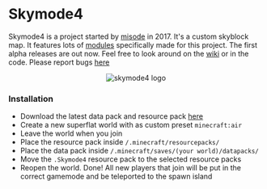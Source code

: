 # Skymode4

Skymode4 is a project started by [misode](https://twitter.com/misoloo) in 2017. It's a custom skyblock map. It features lots of [modules](https://github.com/misode/Skymode4/wiki/Modules) specifically made for this project. The first alpha releases are out now. Feel free to look around on the [wiki](https://github.com/misode/Skymode4/wiki) or in the code. Please report bugs [here](https://github.com/misode/Skymode4/issues)

<div align="center"><img alt="skymode4 logo" src ="https://i.imgur.com/KDAfc0e.png" /></div>

### Installation
* Download the latest data pack and resource pack [here](https://github.com/misode/Skymode4/releases)
* Create a new superflat world with as custom preset `minecraft:air`
* Leave the world when you join
* Place the resource pack inside `/.minecraft/resourcepacks/`
* Place the data pack inside `/.minecraft/saves/(your world)/datapacks/`
* Move the `.Skymode4` resource pack to the selected resource packs
* Reopen the world. Done! All new players that join will be put in the correct gamemode and be teleported to the spawn island

